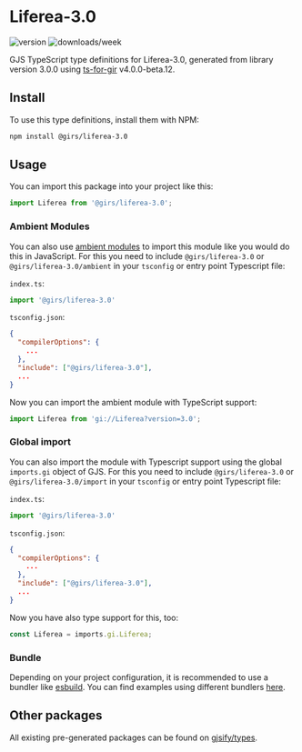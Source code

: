 
# Liferea-3.0

![version](https://img.shields.io/npm/v/@girs/liferea-3.0)
![downloads/week](https://img.shields.io/npm/dw/@girs/liferea-3.0)


GJS TypeScript type definitions for Liferea-3.0, generated from library version 3.0.0 using [ts-for-gir](https://github.com/gjsify/ts-for-gir) v4.0.0-beta.12.


## Install

To use this type definitions, install them with NPM:
```bash
npm install @girs/liferea-3.0
```

## Usage

You can import this package into your project like this:
```ts
import Liferea from '@girs/liferea-3.0';
```

### Ambient Modules

You can also use [ambient modules](https://github.com/gjsify/ts-for-gir/tree/main/packages/cli#ambient-modules) to import this module like you would do this in JavaScript.
For this you need to include `@girs/liferea-3.0` or `@girs/liferea-3.0/ambient` in your `tsconfig` or entry point Typescript file:

`index.ts`:
```ts
import '@girs/liferea-3.0'
```

`tsconfig.json`:
```json
{
  "compilerOptions": {
    ...
  },
  "include": ["@girs/liferea-3.0"],
  ...
}
```

Now you can import the ambient module with TypeScript support: 

```ts
import Liferea from 'gi://Liferea?version=3.0';
```

### Global import

You can also import the module with Typescript support using the global `imports.gi` object of GJS.
For this you need to include `@girs/liferea-3.0` or `@girs/liferea-3.0/import` in your `tsconfig` or entry point Typescript file:

`index.ts`:
```ts
import '@girs/liferea-3.0'
```

`tsconfig.json`:
```json
{
  "compilerOptions": {
    ...
  },
  "include": ["@girs/liferea-3.0"],
  ...
}
```

Now you have also type support for this, too:

```ts
const Liferea = imports.gi.Liferea;
```

### Bundle

Depending on your project configuration, it is recommended to use a bundler like [esbuild](https://esbuild.github.io/). You can find examples using different bundlers [here](https://github.com/gjsify/ts-for-gir/tree/main/examples).

## Other packages

All existing pre-generated packages can be found on [gjsify/types](https://github.com/gjsify/types).

